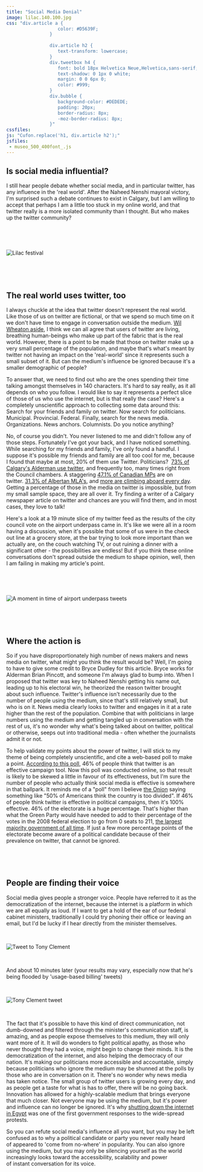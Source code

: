 ```yaml
---
title: "Social Media Denial"
image: lilac.140.100.jpg
css: "div.article a {
                   color: #D5639F;
                }
                   
                div.article h2 {
                   text-transform: lowercase;
                }
                div.tweetbox h4 {
                   font: bold 18px Helvetica Neue,Helvetica,sans-serif;
                   text-shadow: 0 1px 0 white;
                   margin: 0 0 6px 0;
                   color: #999;
                }
                div.bubble {
                   background-color: #DEDEDE;
                   padding: 20px;
                   border-radius: 8px;
                   -moz-border-radius: 8px;
                }"
cssfiles:
js: "Cufon.replace('h1, div.article h2');"
jsfiles:
 - museo_500_400font_.js
---
```

<div class="two quad">
<h2>Is social media influential?</h2>
<div class="bubble">
<p>I still hear people debate whether social media, and in particular twitter, has any influence in the 'real world'. After the Naheed Nenshi mayoral victory, I'm surprised such a debate continues to exist in Calgary, but I am willing to accept that perhaps I am a little too stuck in my online world, and that twitter really is a more isolated community than I thought. But who makes up the twitter community?</p>
</div>
<p>&nbsp;</p>
</div>
<div class="spacer">&nbsp;</div>
<p><img style="display: block; margin-left: auto; margin-right: auto;" src="/file/post/20110210/social-media-denial/lilac.jpg" alt="Lilac festival" /></p>
<div class="spacer">&nbsp;</div>
<div class="two quad">
<p>&nbsp;</p>
<h2>The real world uses twitter, too</h2>
<div class="bubble">
<p>I always chuckle at the idea that twitter doesn't represent the real world. Like those of us on twitter are fictional, or that we spend so much time on it we don't have time to engage in conversation outside the medium. <a href="http://twitter.com/wilw">Wil Wheaton aside</a>, I think we can all agree that users of twitter are living, breathing human-beings who make up part of the fabric that is the real world. However, there is a point to be made that those on twitter make up a very small percentage of the population, and maybe that's what's meant by twitter not having an impact on the 'real-world' since it represents such a small subset of it. But can the medium's influence be ignored because it's a smaller demographic of people?</p>
<p>To answer that, we need to find out who are the ones spending their time talking amongst themselves in 140 characters. It's hard to say really, as it all depends on who you follow. I would like to say it represents a perfect slice of those of us who use the internet, but is that really the case? Here's a completely unscientific approach to collecting some data around this: Search for your friends and family on twitter. Now search for politicians. Municipal. Provincial. Federal. Finally, search for the news media. Organizations. News anchors. Columnists. Do you notice anything?</p>
<p>No, of course you didn't. You never listened to me and didn't follow any of those steps. Fortunately I've got your back, and I have noticed something. While searching for my friends and family, I've only found a handful. I suppose it's possible my friends and family are all too cool for me, because I found that maybe at most, 20% of them use Twitter. Politicians? &nbsp;<a href="http://twitter.com/yycelect/citycouncil">73% of Calgary's Alderman use twitter</a>, and frequently too, many times right from the Council chambers. A staggering&nbsp;<a href="http://politwitter.ca/page/canadian-politics-twitters/mp/house">47.1% of Canadian MPs</a>&nbsp;are on twitter.&nbsp;<a href="http://politwitter.ca/page/canadian-provincial-twitters/province/ab/mp/house">31.3% of Albertan MLA's</a>, and <a href="http://www.edmontonsun.com/news/alberta/2011/01/06/16791041.html">more are climbing aboard every day</a>. Getting a percentage of those in the media on twitter is impossible, but from my small sample space, they are all over it. Try finding a writer of a Calgary newspaper article on twitter and chances are you will find them, and in most cases, they love to talk!</p>
<p>Here's a look at a 19 minute slice of my twitter feed as the results of the city council vote on the airport underpass came in. It's like we were all in a room having a discussion, when it's possible that some of us were in the check out line at a grocery store, at the bar trying to look more important than we actually are, on the couch watching TV, or out ruining a dinner with a significant other - the possibilities are endless! But if you think these online conversations don't spread outside the medium to shape opinion, well, then I am failing in making my article's point.</p>
</div>
<p>&nbsp;</p>
</div>
<div class="spacer">&nbsp;</div>
<p><img src="/file/post/20110210/social-media-denial/tweets.png" alt="A moment in time of airport underpass tweets" /></p>
<div class="spacer">&nbsp;</div>
<div class="two quad">
<p>&nbsp;</p>
<h2>Where the action is</h2>
<div class="bubble">
<p>So if you have disproportionately high number of news makers and news media on twitter, what might you think the result would be? Well, I'm going to have to give some credit to Bryce Dudley for this article. Bryce works for Alderman Brian Pincott, and someone I'm always glad to bump into. When I proposed that twitter was key to Naheed Nenshi getting his name out, leading up to his electoral win, he theorized the reason twitter brought about such influence. Twitter's influence isn't necessarily due to the number of people using the medium, since that's still relatively small, but who is on it. News media clearly looks to twitter and engages in it at a rate higher than the rest of the population. Combine that with politicians in large numbers using the medium and getting tangled up in conversation with the rest of us, it's no wonder why what's being talked about on twitter, political or otherwise, seeps out into traditional media - often whether the journalists admit it or not.</p>
<p>To help validate my points about the power of twitter, I will stick to my theme of being completely unscientific, and cite a web-based poll to make a point. <a href="http://www.cbc.ca/canada/calgary/story/2010/09/23/calgary-nenshi-campaign-web-twitter-young.html">According to this poll</a>, 46% of people think that twitter is an effective campaign tool. Now this poll was conducted online, so that result is likely to be skewed a little in favour of its effectiveness, but I'm sure the number of people who actually think social media is effective is somewhere in that ballpark. It reminds me of a "poll" from I believe&nbsp;<a href="http://www.theonion.com/">the Onion</a> saying something like "50% of Americans think the country is too divided". If 46% of people think twitter is effective in political campaigns, then it's 100% effective. 46% of the electorate is a huge percentage. That's higher than what the Green Party would have needed to add to their percentage of the votes in the 2008 federal election to go from 0 seats to 211, <a href="http://en.wikipedia.org/wiki/Canadian_federal_election,_1984">the largest majority government of all time</a>. If just a few more percentage points of the electorate become aware of a political candidate because of their prevalence on twitter, that cannot be ignored.</p>
</div>
<p>&nbsp;</p>
<p>&nbsp;</p>
<h2>People are finding their voice</h2>
<div class="bubble">
<p>Social media gives people a stronger voice. People have referred to it as the democratization of the internet, because the internet is a platform in which we are all equally as loud. If I want to get a hold of the ear of our federal cabinet ministers, traditionally I could try phoning their office or leaving an email, but I'd be lucky if I hear directly from the minister themselves.</p>
<p>&nbsp;</p>
<img style="display: block; margin-left: auto; margin-right: auto;" src="/file/post/20110210/social-media-denial/tweet_to_tony.png" alt="Tweet to Tony Clement" />
<p>&nbsp;</p>
<p>And about 10 minutes later (your results may vary, especially now that he's being flooded by 'usage-based billing' tweets)</p>
<p>&nbsp;</p>
<img style="display: block; margin-left: auto; margin-right: auto;" src="/file/post/20110210/social-media-denial/tony_tweet.png" alt="Tony Clement tweet" />
<p>&nbsp;</p>
<p>The fact that it's possible to have this kind of direct communication, not dumb-downed and filtered through the minister's communication staff, is amazing, and as people expose themselves to this medium, they will only want more of it. It will do wonders to fight political apathy, as those who never thought they had a voice, might begin to change their minds.&nbsp;It is the democratization of the internet, and also helping the democracy of our nation. It's making our politicians more accessible and accountable, simply because politicians who ignore the medium may be shunned at the polls by those who are in conversation on it. There's no wonder why news media has taken notice. The small group of twitter users is growing every day, and as people get a taste for what is has to offer, there will be no going back. Innovation has allowed for&nbsp;a highly-scalable medium that brings everyone that much closer. Not everyone may be using the medium, but it's power and influence can no longer be ignored. It's why <a href="http://bostonherald.com/business/technology/general/view.bg?articleid=1312734">shutting down the internet in Egypt</a> was one of the first government responses to the wide-spread protests.</p>
<p>So you can refute social media's influence all you want, but you&nbsp;may be left confused as to why a political candidate or party you never really heard of&nbsp;appeared to 'come from no-where' in popularity. You can also&nbsp;ignore using the medium, but you may only be silencing yourself as the world increasingly looks toward the accessibility, scalability and power of&nbsp;instant&nbsp;conversation for its voice.</p>
</div>
</div>